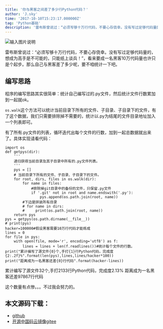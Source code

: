 ```yaml
---
title: '你与黑客之间差了多少行Python代码？'
author: 'J.sky'
time: '2017-10-10T15:23:17.000000Z'
tag: 'Python基础'
description: '雷布斯曾说过：“必须写够十万行代码，不要心存侥幸。没有写过足够代码量的，想成为高手是不可能的，只能纸上谈兵！”，看来要成一名黑客10万代码量也许只是个起步。那么自己与黑客差了多少呢，要不咱统计一下吧。'
---
```


![输入图片说明](https://suiyan.cc/assets/images/media/upload/2017/10/Snip20171010_11.png)

雷布斯曾说过：“必须写够十万行代码，不要心存侥幸。没有写过足够代码量的，想成为高手是不可能的，只能纸上谈兵！”，看来要成一名黑客10万代码量也许只是个起步。那么自己与黑客差了多少呢，要不咱统计一下吧。

## 编写思路

程序的编写思路其实很简单：统计自己编写过的.py文件，然后统计文件行数累加到一起就ok。

`os.walk`这个方法可以统计当前目录下所有的文件、子目录、子目录下的文件，有了这个数据，我们只需要排除掉不需要的，统计以.py为结尾的文件目录地址加入一个列表即可。

有了所有.py文件的列表，循环迭代出每个文件的行数，加到一起总数据就出来了。具体实现请看代码：

<pre><code class="python">import os
def getpys(dir):
    '''
    递归获得当前目录及其子目录中所有的.py文件列表。
    '''
    pys = []
    # 当前目录下所有的文件、子目录、子目录下的文件。
    for root, dirs, files in os.walk(dir):
        for name in files:
            #排除掉git目录中的备份的文件，只保留.py文件
            if '.git' not in root and name.endswith('.py'):
                pys.append(os.path.join(root, name))
        #下边是拼装所有目录
        # for name in dirs:
        #     print(os.path.join(root, name))
    return pys
pys = getpys(os.path.dirname(__file__))
# print(pys)
hacker=100000#假设黑客需要10万行代码才能练成
lines = 0
for file in pys:
    with open(file, mode='r', encoding='utf8') as f:
        lines = lines + len(f.readlines())#统计每个文件的行数。
print("累计编写了源文件{0}个,手打{1}行Python代码，完成度{2:.2f}%".format(len(pys),lines,lines/hacker*100))
print("距离成为一名黑客还差{0}行代码".format(hacker-lines))
</code></pre>

累计编写了源文件32个,手打2133行Python代码，完成度2.13%
距离成为一名黑客还差97867行代码

这个数量有点惨。。。不过我会努力的。

## 本文源码下载：

+ [github](https://github.com/bosichong/17python.com/blob/master/counttest.py)
+ [开源中国码云镜像gitee](https://gitee.com/J_Sky/17python.com/blob/master/counttest.py)